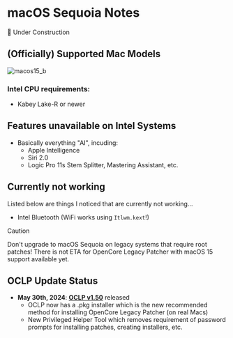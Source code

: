 # macOS Sequoia Notes

:construction: Under Construction

## (Officially) Supported Mac Models

![macos15_b](https://github.com/5T33Z0/OC-Little-Translated/assets/76865553/7e741e5b-64fc-4456-ac02-37b258d68216)

### Intel CPU requirements:

-  Kabey Lake-R or newer

## Features unavailable on Intel Systems

- Basically everything "AI", incuding:
	- Apple Intelligence
	- Siri 2.0 
	- Logic Pro 11s Stem Splitter, Mastering Assistant, etc.

## Currently not working
Listed below are things I noticed that are currently not working…

- Intel Bluetooth (WiFi works using `Itlwm.kext`!)

> [!CAUTION]
>
> Don't upgrade to macOS Sequoia on legacy systems that require root patches! There is not ETA for OpenCore Legacy Patcher with macOS 15 support available yet.

## OCLP Update Status

- **May 30th, 2024**: [**OCLP v1.50**](https://github.com/dortania/OpenCore-Legacy-Patcher/releases/tag/1.5.0) released
	- OCLP now has a .pkg installer which is the new recommended method for installing OpenCore Legacy Patcher (on real Macs)
	- New Privileged Helper Tool which removes requirement of password prompts for installing patches, creating installers, etc.

